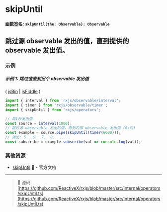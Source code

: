 # skipUntil

#### 函数签名: `skipUntil(the: Observable): Observable`

## 跳过源 observable 发出的值，直到提供的 observable 发出值。

### 示例

##### 示例 1: 跳过值直到另个 observable 发出值

( [jsBin](http://jsbin.com/tapizososu/1/edit?js,console) |
[jsFiddle](https://jsfiddle.net/btroncone/xLu8nf77/) )

```js
import { interval } from 'rxjs/observable/interval';
import { timer } from 'rxjs/observable/timer';
import { skipUntil } from 'rxjs/operators';

// 每1秒发出值
const source = interval(1000);
// 跳过源 observable 发出的值，直到内部 observable 发出值 (6s后)
const example = source.pipe(skipUntil(timer(6000)));
// 输出: 5...6...7...8........
const subscribe = example.subscribe(val => console.log(val));
```

### 其他资源

* [skipUntil](http://cn.rx.js.org/class/es6/Observable.js~Observable.html#instance-method-skipUntil) :newspaper: - 官方文档

---
> :file_folder: 源码:  [https://github.com/ReactiveX/rxjs/blob/master/src/internal/operators/skipUntil.ts](https://github.com/ReactiveX/rxjs/blob/master/src/internal/operators/skipUntil.ts)
